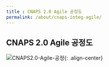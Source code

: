 ```yaml
---
title : CNAPS 2.0 Agile 공정도
permalink: /about/cnaps-integ-agile/
---
```


## CNAPS 2.0 Agile 공정도

![CNAPS2.0-Agile-공정](https://cnaps-skcc.github.io/assets/images/cnaps-agile공정도.png){: .align-center}


